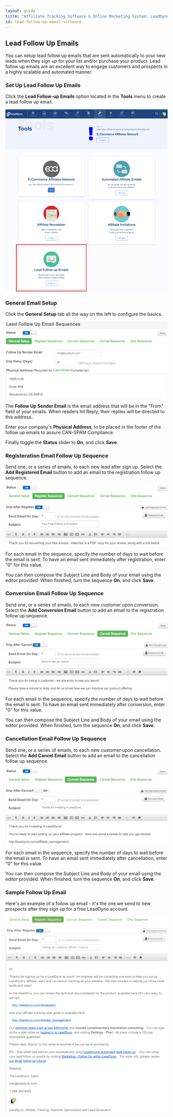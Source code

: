 ```yaml
---
layout: guide
title: "Affiliate Tracking Software & Online Marketing System: LeadDyno"
id: lead-follow-up-email-software
---
```


## Lead Follow Up Emails

You can setup lead follow up emails that are sent automatically to your new leads when they sign up for your list and/or 
purchase your product.  Lead follow up emails are an excellent way to engage customers and prospects in a highly 
scalable and automated manner.

### Set Up Lead Follow Up Emails

Click the **Lead Follow-up Emails** option located in the **Tools** menu to create a lead follow up email.

![Settings](img/lead_follow_emails.jpg)

### General Email Setup

Click the **General Setup** tab all the way on the left to configure the basics.

![Settings](img/Lead-Follow-Up-Email-Settings.png)

The **Follow Up Sender Email** is the email address that will be in the "From" field of your emails. When readers hit Reply, their replies will be directed to this address.

Enter your company's **Physical Address**, to be placed in the footer of the follow up emails to assure CAN-SPAM Compliance.

Finally toggle the **Status** slider to **On**, and click **Save**.

### Registeration Email Follow Up Sequence

Send one, or a series of emails, to each new lead after sign up.  Select the **Add Registered Email** button to add an email to the registration follow up sequence.

![Settings](img/New-Lead-Follw-Up-Email-Sequence.png)

For each email in the sequence, specify the number of days to wait before the email is sent.  To have an email sent immediately after registration, enter "0" for this value.

You can then compose the Subject Line and Body of your email using the editor provided.  When finished, turn the sequence **On**, and click **Save**.

### Conversion Email Follow Up Sequence
    
Send one, or a series of emails, to each new customer upon conversion.  Select the **Add Conversion Email** button to add an email to the registration follow up sequence.

![Settings](img/Cancellation-Follow-Up-Email-Example.png)

For each email in the sequence, specify the number of days to wait before the email is sent.  To have an email sent immediately after conversion, enter "0" for this value.

You can then compose the Subject Line and Body of your email using the editor provided.  When finished, turn the sequence **On**, and click **Save**.

### Cancellation Email Follow Up Sequence

Send one, or a series of emails, to each new customer upon cancellation.  Select the **Add Cancel Email** button to add an email to the cancellation follow up sequence.

![Settings](img/Sales-Follow-Up-Email-Sequence.png)

For each email in the sequence, specify the number of days to wait before the email is sent.  To have an email sent immediately after cancellation, enter "0" for this value.

You can then compose the Subject Line and Body of your email using the editor provided.  When finished, turn the sequence **On**, and click **Save**.

### Sample Follow Up Email

Here's an example of a follow up email - it's the one we send to new prospects after they sign up for a free LeadDyno account.

![Settings](img/Follow-Up-Email-From-LeadDyno.png)

